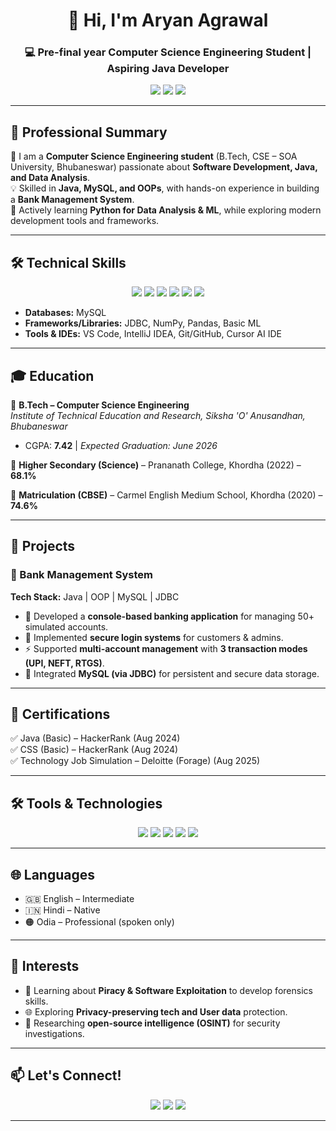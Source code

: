 <!-- Banner / Introduction -->
<h1 align="center">👋 Hi, I'm Aryan Agrawal</h1>
<h3 align="center">💻 Pre-final year Computer Science Engineering Student | Aspiring Java Developer</h3>

<p align="center">
  <a href="mailto:agarwalaryan9114@gmail.com"><img src="https://img.shields.io/badge/Email-D14836?style=for-the-badge&logo=gmail&logoColor=white"/></a>
  <a href="https://www.linkedin.com/in/aryanagarwal9114"><img src="https://img.shields.io/badge/LinkedIn-0077B5?style=for-the-badge&logo=linkedin&logoColor=white"/></a>
  <a href="https://github.com/yourusername"><img src="https://img.shields.io/badge/GitHub-100000?style=for-the-badge&logo=github&logoColor=white"/></a>
</p>

---

## 🌟 Professional Summary  
🚀 I am a **Computer Science Engineering student** (B.Tech, CSE – SOA University, Bhubaneswar) passionate about **Software Development, Java, and Data Analysis**.  
💡 Skilled in **Java, MySQL, and OOPs**, with hands-on experience in building a **Bank Management System**.  
🌱 Actively learning **Python for Data Analysis & ML**, while exploring modern development tools and frameworks.

---

## 🛠️ Technical Skills  

<p align="center">
  <img src="https://img.shields.io/badge/Java-ED8B00?style=for-the-badge&logo=java&logoColor=white"/> 
  <img src="https://img.shields.io/badge/Python-3776AB?style=for-the-badge&logo=python&logoColor=white"/> 
  <img src="https://img.shields.io/badge/C++-00599C?style=for-the-badge&logo=cplusplus&logoColor=white"/> 
  <img src="https://img.shields.io/badge/MySQL-4479A1?style=for-the-badge&logo=mysql&logoColor=white"/> 
  <img src="https://img.shields.io/badge/HTML5-E34F26?style=for-the-badge&logo=html5&logoColor=white"/> 
  <img src="https://img.shields.io/badge/CSS3-1572B6?style=for-the-badge&logo=css3&logoColor=white"/> 
</p>

- **Databases:** MySQL  
- **Frameworks/Libraries:** JDBC, NumPy, Pandas, Basic ML  
- **Tools & IDEs:** VS Code, IntelliJ IDEA, Git/GitHub, Cursor AI IDE  

---

## 🎓 Education  

📘 **B.Tech – Computer Science Engineering**  
*Institute of Technical Education and Research, Siksha 'O' Anusandhan, Bhubaneswar*  
- CGPA: **7.42** | *Expected Graduation: June 2026*  

📗 **Higher Secondary (Science)** – Prananath College, Khordha (2022) – **68.1%**  

📙 **Matriculation (CBSE)** – Carmel English Medium School, Khordha (2020) – **74.6%**  

---

## 🚀 Projects  

### 🔹 Bank Management System  
**Tech Stack:** Java | OOP | MySQL | JDBC  
- 🏦 Developed a **console-based banking application** for managing 50+ simulated accounts.  
- 🔑 Implemented **secure login systems** for customers & admins.  
- ⚡ Supported **multi-account management** with **3 transaction modes (UPI, NEFT, RTGS)**.  
- 💾 Integrated **MySQL (via JDBC)** for persistent and secure data storage.  

---

## 📜 Certifications  

✅ Java (Basic) – HackerRank (Aug 2024)  
✅ CSS (Basic) – HackerRank (Aug 2024)  
✅ Technology Job Simulation – Deloitte (Forage) (Aug 2025)  

---

## 🛠️ Tools & Technologies  

<p align="center">
  <img src="https://img.shields.io/badge/VS%20Code-0078D4?style=for-the-badge&logo=visualstudiocode&logoColor=white"/>
  <img src="https://img.shields.io/badge/IntelliJ%20IDEA-000000?style=for-the-badge&logo=intellijidea&logoColor=white"/>
  <img src="https://img.shields.io/badge/Git-F05032?style=for-the-badge&logo=git&logoColor=white"/>
  <img src="https://img.shields.io/badge/GitHub-181717?style=for-the-badge&logo=github&logoColor=white"/>
  <img src="https://img.shields.io/badge/JDBC-003B57?style=for-the-badge&logo=databricks&logoColor=white"/>
</p>

---

## 🌐 Languages  

- 🇬🇧 English – Intermediate  
- 🇮🇳 Hindi – Native  
- 🟠 Odia – Professional (spoken only)  

---

## 🎯 Interests  

- 🧰 Learning about **Piracy & Software Exploitation** to develop forensics skills.  
- 🌐 Exploring **Privacy-preserving tech and User data** protection.
- 📡 Researching **open-source intelligence (OSINT)** for security investigations.

---

## 📫 Let's Connect!  

<p align="center">
  <a href="mailto:agarwalaryan9114@gmail.com"><img src="https://img.icons8.com/color/48/000000/gmail.png"/></a>
  <a href="https://www.linkedin.com/in/aryanagarwal9114"><img src="https://img.icons8.com/color/48/000000/linkedin.png"/></a>
  <a href="https://github.com/aryanagr-9114"><img src="https://img.icons8.com/material-outlined/48/000000/github.png"/></a>
</p>

---
